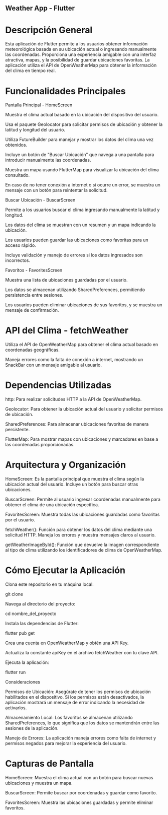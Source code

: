 ## Weather App - Flutter

# Descripción General

Esta aplicación de Flutter permite a los usuarios obtener información meteorológica basada en su ubicación actual o ingresando manualmente las coordenadas. Proporciona una experiencia amigable con una interfaz atractiva, mapas, y la posibilidad de guardar ubicaciones favoritas. La aplicación utiliza el API de OpenWeatherMap para obtener la información del clima en tiempo real.

# Funcionalidades Principales

Pantalla Principal - HomeScreen

Muestra el clima actual basado en la ubicación del dispositivo del usuario.

Usa el paquete Geolocator para solicitar permisos de ubicación y obtener la latitud y longitud del usuario.

Utiliza FutureBuilder para manejar y mostrar los datos del clima una vez obtenidos.

Incluye un botón de "Buscar Ubicación" que navega a una pantalla para introducir manualmente las coordenadas.

Muestra un mapa usando FlutterMap para visualizar la ubicación del clima consultado.

En caso de no tener conexión a internet o si ocurre un error, se muestra un mensaje con un botón para reintentar la solicitud.

Buscar Ubicación - BuscarScreen

Permite a los usuarios buscar el clima ingresando manualmente la latitud y longitud.

Los datos del clima se muestran con un resumen y un mapa indicando la ubicación.

Los usuarios pueden guardar las ubicaciones como favoritas para un acceso rápido.

Incluye validación y manejo de errores si los datos ingresados son incorrectos.

Favoritos - FavoritesScreen

Muestra una lista de ubicaciones guardadas por el usuario.

Los datos se almacenan utilizando SharedPreferences, permitiendo persistencia entre sesiones.

Los usuarios pueden eliminar ubicaciones de sus favoritos, y se muestra un mensaje de confirmación.

# API del Clima - fetchWeather

Utiliza el API de OpenWeatherMap para obtener el clima actual basado en coordenadas geográficas.

Maneja errores como la falta de conexión a internet, mostrando un SnackBar con un mensaje amigable al usuario.

# Dependencias Utilizadas

http: Para realizar solicitudes HTTP a la API de OpenWeatherMap.

Geolocator: Para obtener la ubicación actual del usuario y solicitar permisos de ubicación.

SharedPreferences: Para almacenar ubicaciones favoritas de manera persistente.

FlutterMap: Para mostrar mapas con ubicaciones y marcadores en base a las coordenadas proporcionadas.

# Arquitectura y Organización

HomeScreen: Es la pantalla principal que muestra el clima según la ubicación actual del usuario. Incluye un botón para buscar otras ubicaciones.

BuscarScreen: Permite al usuario ingresar coordenadas manualmente para obtener el clima de una ubicación específica.

FavoritesScreen: Muestra todas las ubicaciones guardadas como favoritas por el usuario.

fetchWeather(): Función para obtener los datos del clima mediante una solicitud HTTP. Maneja los errores y muestra mensajes claros al usuario.

getWeatherImageById(): Función que devuelve la imagen correspondiente al tipo de clima utilizando los identificadores de clima de OpenWeatherMap.

# Cómo Ejecutar la Aplicación

Clona este repositorio en tu máquina local:

git clone <URL del repositorio>

Navega al directorio del proyecto:

cd nombre_del_proyecto

Instala las dependencias de Flutter:

flutter pub get

Crea una cuenta en OpenWeatherMap y obtén una API Key.

Actualiza la constante apiKey en el archivo fetchWeather con tu clave API.

Ejecuta la aplicación:

flutter run

Consideraciones

Permisos de Ubicación: Asegúrate de tener los permisos de ubicación habilitados en el dispositivo. Si los permisos están desactivados, la aplicación mostrará un mensaje de error indicando la necesidad de activarlos.

Almacenamiento Local: Los favoritos se almacenan utilizando SharedPreferences, lo que significa que los datos se mantendrán entre las sesiones de la aplicación.

Manejo de Errores: La aplicación maneja errores como falta de internet y permisos negados para mejorar la experiencia del usuario.

# Capturas de Pantalla

HomeScreen: Muestra el clima actual con un botón para buscar nuevas ubicaciones y muestra un mapa.

BuscarScreen: Permite buscar por coordenadas y guardar como favorito.

FavoritesScreen: Muestra las ubicaciones guardadas y permite eliminar favoritos.

